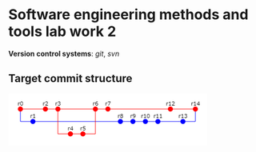 # Software engineering methods and tools lab work 2

**Version control systems**: *git*, *svn*

## Target commit structure

![target structure](/files/target.png)